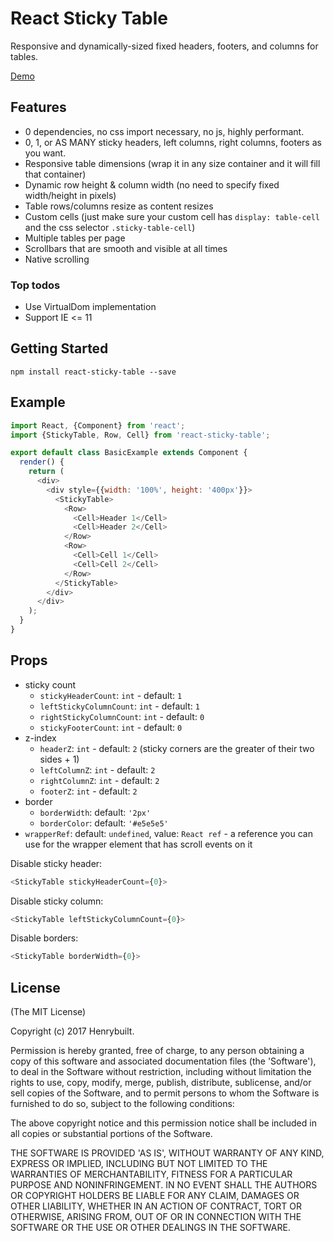 # React Sticky Table

Responsive and dynamically-sized fixed headers, footers, and columns for tables.

[Demo](https://henrybuilt.github.io/react-sticky-table/)

## Features

- 0 dependencies, no css import necessary, no js, highly performant.
- 0, 1, or AS MANY sticky headers, left columns, right columns, footers as you want.
- Responsive table dimensions (wrap it in any size container and it will fill that container)
- Dynamic row height & column width (no need to specify fixed width/height in pixels)
- Table rows/columns resize as content resizes
- Custom cells (just make sure your custom cell has `display: table-cell` and the css selector `.sticky-table-cell`)
- Multiple tables per page
- Scrollbars that are smooth and visible at all times
- Native scrolling

### Top todos

- Use VirtualDom implementation
- Support IE <= 11

## Getting Started

```
npm install react-sticky-table --save
```

## Example
```javascript
import React, {Component} from 'react';
import {StickyTable, Row, Cell} from 'react-sticky-table';

export default class BasicExample extends Component {
  render() {
    return (
      <div>
        <div style={{width: '100%', height: '400px'}}>
          <StickyTable>
            <Row>
              <Cell>Header 1</Cell>
              <Cell>Header 2</Cell>
            </Row>
            <Row>
              <Cell>Cell 1</Cell>
              <Cell>Cell 2</Cell>
            </Row>
          </StickyTable>
        </div>
      </div>
    );
  }
}
```

## Props

- sticky count
  - `stickyHeaderCount`: `int` - default: `1`
  - `leftStickyColumnCount`: `int` - default: `1`
  - `rightStickyColumnCount`: `int` - default: `0`
  - `stickyFooterCount`: `int` - default: `0`
- z-index
  - `headerZ`: `int` - default: `2` (sticky corners are the greater of their two sides + 1)
  - `leftColumnZ`: `int` - default: `2`
  - `rightColumnZ`: `int` - default: `2`
  - `footerZ`: `int` - default: `2`
- border
  - `borderWidth`: default: `'2px'`
  - `borderColor`: default: `'#e5e5e5'`
- `wrapperRef`: default: `undefined`, value: `React ref` - a reference you can use for the wrapper element that has scroll events on it

Disable sticky header:

```javascript
<StickyTable stickyHeaderCount={0}>
```

Disable sticky column:

```javascript
<StickyTable leftStickyColumnCount={0}>
```

Disable borders:

```javascript
<StickyTable borderWidth={0}>
```

## License

(The MIT License)

Copyright (c) 2017 Henrybuilt.

Permission is hereby granted, free of charge, to any person obtaining a copy of this software and associated documentation files (the 'Software'), to deal in the Software without restriction, including without limitation the rights to use, copy, modify, merge, publish, distribute, sublicense, and/or sell copies of the Software, and to permit persons to whom the Software is furnished to do so, subject to the following conditions:

The above copyright notice and this permission notice shall be included in all copies or substantial portions of the Software.

THE SOFTWARE IS PROVIDED 'AS IS', WITHOUT WARRANTY OF ANY KIND, EXPRESS OR IMPLIED, INCLUDING BUT NOT LIMITED TO THE WARRANTIES OF MERCHANTABILITY, FITNESS FOR A PARTICULAR PURPOSE AND NONINFRINGEMENT. IN NO EVENT SHALL THE AUTHORS OR COPYRIGHT HOLDERS BE LIABLE FOR ANY CLAIM, DAMAGES OR OTHER LIABILITY, WHETHER IN AN ACTION OF CONTRACT, TORT OR OTHERWISE, ARISING FROM, OUT OF OR IN CONNECTION WITH THE SOFTWARE OR THE USE OR OTHER DEALINGS IN THE SOFTWARE.
